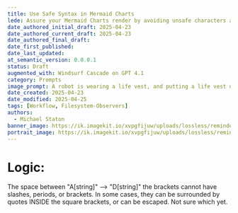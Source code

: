 ```yaml
---
title: Use Safe Syntax in Mermaid Charts
lede: Assure your Mermaid Charts render by avoiding unsafe characters and syntax while writing technical documentation
date_authored_initial_draft: 2025-04-23
date_authored_current_draft: 2025-04-23
date_authored_final_draft: 
date_first_published: 
date_last_updated: 
at_semantic_version: 0.0.0.1
status: Draft
augmented_with: Windsurf Cascade on GPT 4.1
category: Prompts
image_prompt: A robot is wearing a life vest, and putting a life vest on a business man and business woman as they are in a little paddle boat at sea.
date_created: 2025-04-23
date_modified: 2025-04-25
tags: [Workflow, Filesystem-Observers]
authors:
  - Michael Staton
banner_image: https://ik.imagekit.io/xvpgfijuw/uploads/lossless/reminders/2025-05-05_banner_image_Use-Safe-Syntax-in-Mermaid-Charts_236ad8a5-42dd-49bf-849d-145abdd6e13b_BFX1VJ8rK.webp
portrait_image: https://ik.imagekit.io/xvpgfijuw/uploads/lossless/reminders/2025-05-05_portrait_image_Use-Safe-Syntax-in-Mermaid-Charts_07e83190-d5db-4e8b-8c7c-563cc072d23c_0yiwSKtKo.webp
---
```

# Logic:

The space between "A[string]" --> "D[string]" the brackets cannot have slashes, periods, or brackets. In some cases, they can be surrounded by quotes INSIDE the square brackets, or can be escaped.  Not sure which yet.   